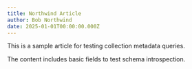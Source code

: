 ```yaml
---
title: Northwind Article
author: Bob Northwind
date: 2025-01-01T00:00:00.000Z
---
```


This is a sample article for testing collection metadata queries.

The content includes basic fields to test schema introspection.